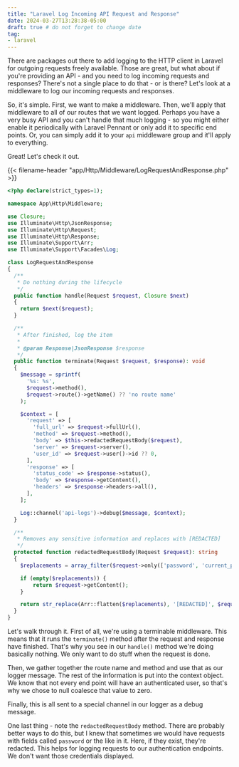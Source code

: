 ```yaml
---
title: "Laravel Log Incoming API Request and Response"
date: 2024-03-27T13:28:38-05:00
draft: true # do not forget to change date
tag:
- laravel
---
```

There are packages out there to add logging to the HTTP client in Laravel for outgoing requests freely available. Those are great, but what about if you're providing an API - and you need to log incoming requests and responses? There's not a single place to do that - or is there? Let's look at a middleware to log our incoming requests and responses.

<!--more-->

So, it's simple. First, we want to make a middleware. Then, we'll apply that middleware to all of our routes that we want logged. Perhaps you have a very busy API and you can't handle that much logging - so you might either enable it periodically with Laravel Pennant or only add it to specific end points. Or, you can simply add it to your `api` middleware group and it'll apply to everything.

Great! Let's check it out.

{{< filename-header "app/Http/Middleware/LogRequestAndResponse.php" >}}
```php
<?php declare(strict_types=1);

namespace App\Http\Middleware;

use Closure;
use Illuminate\Http\JsonResponse;
use Illuminate\Http\Request;
use Illuminate\Http\Response;
use Illuminate\Support\Arr;
use Illuminate\Support\Facades\Log;

class LogRequestAndResponse
{
  /**
   * Do nothing during the lifecycle
   */
  public function handle(Request $request, Closure $next)
  {
    return $next($request);
  }

  /**
   * After finished, log the item
   *
   * @param Response|JsonResponse $response
   */
  public function terminate(Request $request, $response): void
  {
    $message = sprintf(
      '%s: %s', 
      $request->method(), 
      $request->route()->getName() ?? 'no route name'
    );

    $context = [
      'request' => [
        'full_url' => $request->fullUrl(),
        'method' => $request->method(),
        'body' => $this->redactedRequestBody($request),
        'server' => $request->server(),
        'user_id' => $request->user()->id ?? 0,
      ],
      'response' => [
        'status_code' => $response->status(),
        'body' => $response->getContent(),
        'headers' => $response->headers->all(),
      ],
    ];

    Log::channel('api-logs')->debug($message, $context);
  }

  /**
   * Removes any sensitive information and replaces with [REDACTED]
   */
  protected function redactedRequestBody(Request $request): string
  {
    $replacements = array_filter($request->only(['password', 'current_password']));

    if (empty($replacements)) {
        return $request->getContent();
    }

    return str_replace(Arr::flatten($replacements), '[REDACTED]', $request->getContent());
  }
}
```

Let's walk through it.  First of all, we're using a terminable middleware. This means that it runs the `terminate()` method
after the request and response have finished. That's why you see in our `handle()` method we're doing basically nothing. We
only want to do stuff when the request is done.

Then, we gather together the route name and method and use that as our logger message. The rest of the information is
put into the context object. We know that not every end point will have an authenticated user, so that's why we chose to
null coalesce that value to zero.

Finally, this is all sent to a special channel in our logger as a debug message.

One last thing - note the `redactedRequestBody` method. There are probably better ways to do this, but I knew that sometimes
we would have requests with fields called `password` or the like in it. Here, if they exist, they're redacted. This helps
for logging requests to our authentication endpoints. We don't want those credentials displayed.
